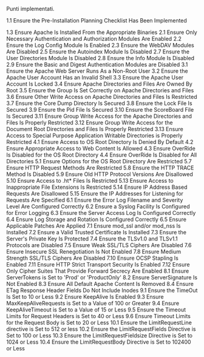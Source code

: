Punti implementati.

1.1	Ensure the Pre-Installation Planning Checklist Has Been Implemented

1.3	Ensure Apache Is Installed From the Appropriate Binaries
2.1	Ensure Only Necessary Authentication and Authorization Modules Are Enabled
2.2	Ensure the Log Config Module Is Enabled
2.3	Ensure the WebDAV Modules Are Disabled
2.5	Ensure the Autoindex Module Is Disabled
2.7	Ensure the User Directories Module Is Disabled
2.8	Ensure the Info Module Is Disabled
2.9	Ensure the Basic and Digest Authentication Modules are Disabled
3.1	Ensure the Apache Web Server Runs As a Non-Root User
3.2	Ensure the Apache User Account Has an Invalid Shell
3.3	Ensure the Apache User Account Is Locked
3.4	Ensure Apache Directories and Files Are Owned By Root
3.5	Ensure the Group Is Set Correctly on Apache Directories and Files
3.6	Ensure Other Write Access on Apache Directories and Files Is Restricted
3.7	Ensure the Core Dump Directory Is Secured
3.8	Ensure the Lock File Is Secured
3.9	Ensure the Pid File Is Secured
3.10	Ensure the ScoreBoard File Is Secured
3.11	Ensure Group Write Access for the Apache Directories and Files Is Properly Restricted
3.12	Ensure Group Write Access for the Document Root Directories and Files Is Properly Restricted
3.13	Ensure Access to Special Purpose Application Writable Directories is Properly Restricted
4.1	Ensure Access to OS Root Directory Is Denied By Default
4.2	Ensure Appropriate Access to Web Content Is Allowed
4.3	Ensure OverRide Is Disabled for the OS Root Directory
4.4	Ensure OverRide Is Disabled for All Directories
5.1	Ensure Options for the OS Root Directory Are Restricted
5.7	Ensure HTTP Request Methods Are Restricted
5.8	Ensure the HTTP TRACE Method Is Disabled
5.9	Ensure Old HTTP Protocol Versions Are Disallowed
5.10	Ensure Access to .ht* Files Is Restricted
5.13	Ensure Access to Inappropriate File Extensions Is Restricted
5.14	Ensure IP Address Based Requests Are Disallowed
5.15	Ensure the IP Addresses for Listening for Requests Are Specified
6.1	Ensure the Error Log Filename and Severity Level Are Configured Correctly
6.2	Ensure a Syslog Facility Is Configured for Error Logging
6.3	Ensure the Server Access Log Is Configured Correctly
6.4	Ensure Log Storage and Rotation Is Configured Correctly
6.5	Ensure Applicable Patches Are Applied
7.1	Ensure mod_ssl and/or mod_nss Is Installed
7.2	Ensure a Valid Trusted Certificate Is Installed
7.3	Ensure the Server's Private Key Is Protected
7.4	Ensure the TLSv1.0 and TLSv1.1 Protocols are Disabled
7.5	Ensure Weak SSL/TLS Ciphers Are Disabled
7.6	Ensure Insecure SSL Renegotiation Is Not Enabled
7.8	Ensure Medium Strength SSL/TLS Ciphers Are Disabled
7.10	Ensure OCSP Stapling Is Enabled
7.11	Ensure HTTP Strict Transport Security Is Enabled
7.12	Ensure Only Cipher Suites That Provide Forward Secrecy Are Enabled
8.1	Ensure ServerTokens is Set to 'Prod' or 'ProductOnly'
8.2	Ensure ServerSignature Is Not Enabled
8.3	Ensure All Default Apache Content Is Removed
8.4	Ensure ETag Response Header Fields Do Not Include Inodes
9.1	Ensure the TimeOut Is Set to 10 or Less
9.2	Ensure KeepAlive Is Enabled
9.3	Ensure MaxKeepAliveRequests is Set to a Value of 100 or Greater
9.4	Ensure KeepAliveTimeout is Set to a Value of 15 or Less
9.5	Ensure the Timeout Limits for Request Headers is Set to 40 or Less
9.6	Ensure Timeout Limits for the Request Body is Set to 20 or Less
10.1	Ensure the LimitRequestLine directive is Set to 512 or less
10.2	Ensure the LimitRequestFields Directive is Set to 100 or Less
10.3	Ensure the LimitRequestFieldsize Directive is Set to 1024 or Less
10.4	Ensure the LimitRequestBody Directive is Set to 102400 or Less
